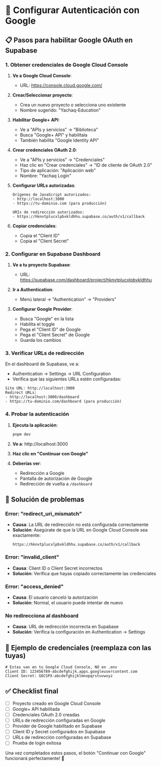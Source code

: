 # 🔐 Configurar Autenticación con Google

## 📋 Pasos para habilitar Google OAuth en Supabase

### 1. Obtener credenciales de Google Cloud Console

1. **Ve a Google Cloud Console**:
   - URL: https://console.cloud.google.com/

2. **Crear/Seleccionar proyecto**:
   - Crea un nuevo proyecto o selecciona uno existente
   - Nombre sugerido: "Yachaq-Education"

3. **Habilitar Google+ API**:
   - Ve a "APIs y servicios" → "Biblioteca"
   - Busca "Google+ API" y habilítala
   - También habilita "Google Identity API"

4. **Crear credenciales OAuth 2.0**:
   - Ve a "APIs y servicios" → "Credenciales"
   - Haz clic en "Crear credenciales" → "ID de cliente de OAuth 2.0"
   - Tipo de aplicación: "Aplicación web"
   - Nombre: "Yachaq Login"

5. **Configurar URLs autorizadas**:
   ```
   Orígenes de JavaScript autorizados:
   - http://localhost:3000
   - https://tu-dominio.com (para producción)
   
   URIs de redirección autorizados:
   - https://hknvtplucxlpbvkldhhu.supabase.co/auth/v1/callback
   ```

6. **Copiar credenciales**:
   - Copia el "Client ID"
   - Copia el "Client Secret"

### 2. Configurar en Supabase Dashboard

1. **Ve a tu proyecto Supabase**:
   - URL: https://supabase.com/dashboard/project/hknvtplucxlpbvkldhhu

2. **Ir a Authentication**:
   - Menú lateral → "Authentication" → "Providers"

3. **Configurar Google Provider**:
   - Busca "Google" en la lista
   - Habilita el toggle
   - Pega el "Client ID" de Google
   - Pega el "Client Secret" de Google
   - Guarda los cambios

### 3. Verificar URLs de redirección

En el dashboard de Supabase, ve a:
- Authentication → Settings → URL Configuration
- Verifica que las siguientes URLs estén configuradas:

```
Site URL: http://localhost:3000
Redirect URLs:
- http://localhost:3000/dashboard
- https://tu-dominio.com/dashboard (para producción)
```

### 4. Probar la autenticación

1. **Ejecuta la aplicación**:
   ```bash
   pnpm dev
   ```

2. **Ve a**: http://localhost:3000

3. **Haz clic en "Continuar con Google"**

4. **Deberías ver**:
   - Redirección a Google
   - Pantalla de autorización de Google
   - Redirección de vuelta a `/dashboard`

## 🚨 Solución de problemas

### Error: "redirect_uri_mismatch"
- **Causa**: La URL de redirección no está configurada correctamente
- **Solución**: Asegúrate de que la URL en Google Cloud Console sea exactamente:
  ```
  https://hknvtplucxlpbvkldhhu.supabase.co/auth/v1/callback
  ```

### Error: "invalid_client"
- **Causa**: Client ID o Client Secret incorrectos
- **Solución**: Verifica que hayas copiado correctamente las credenciales

### Error: "access_denied"
- **Causa**: El usuario canceló la autorización
- **Solución**: Normal, el usuario puede intentar de nuevo

### No redirecciona al dashboard
- **Causa**: URL de redirección incorrecta en Supabase
- **Solución**: Verifica la configuración en Authentication → Settings

## 📝 Ejemplo de credenciales (reemplaza con las tuyas)

```env
# Estas van en tu Google Cloud Console, NO en .env
Client ID: 123456789-abcdefghijk.apps.googleusercontent.com
Client Secret: GOCSPX-abcdefghijklmnopqrstuvwxyz
```

## ✅ Checklist final

- [ ] Proyecto creado en Google Cloud Console
- [ ] Google+ API habilitada
- [ ] Credenciales OAuth 2.0 creadas
- [ ] URLs de redirección configuradas en Google
- [ ] Provider de Google habilitado en Supabase
- [ ] Client ID y Secret configurados en Supabase
- [ ] URLs de redirección configuradas en Supabase
- [ ] Prueba de login exitosa

Una vez completados estos pasos, el botón "Continuar con Google" funcionará perfectamente! 🎉